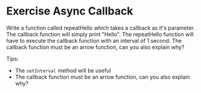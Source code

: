 # Exercise Async Callback

Write a function called repeatHello which takes a callback as it's parameter. The callback function will simply print "Hello". The repeatHello function will have to execute the callback function with an interval of 1 second. The callback function must be an arrow function, can you also explain why?

Tips:

- The `setInterval` method will be useful
- The callback function must be an arrow function, can you also explain why?
